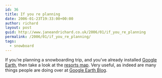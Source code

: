 ```yaml
---
id: 36
title: If you re planning
date: 2006-01-23T19:33:00+00:00
author: richard
layout: post
guid: http://www.janeandrichard.co.uk/2006/01/if_you_re_planning
permalink: /2006/01/if_you_re_planning/
tags:
  - snowboard
---
```

If you&#8217;re planning a snowboarding trip, and you&#8217;ve already installed [Google Earth](http://earth.google.com/), then take a look at the [resorts map](http://bbs.keyhole.com/ubb/download.php?Number=201557). Very useful, as indeed are many things people are doing over at [Google Earth Blog](http://www.gearthblog.com/).